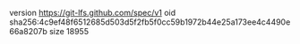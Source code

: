version https://git-lfs.github.com/spec/v1
oid sha256:4c9ef48f6512685d503d5f2fb5f0cc59b1972b44e25a173ee4c4490e66a8207b
size 18955
